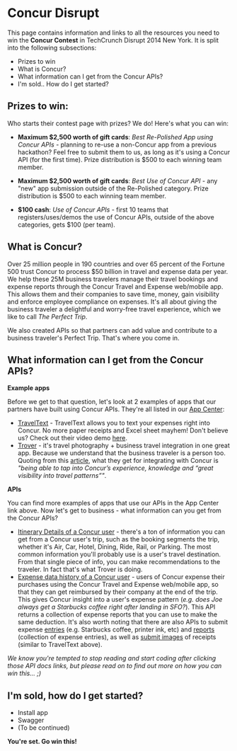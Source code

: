 
Concur Disrupt
=========

This page contains information and links to all the resources you need to win the **Concur Contest** in TechCrunch Disrupt 2014 New York.  It is split into the following subsections:

  - Prizes to win
  - What is Concur?
  - What information can I get from the Concur APIs?
  - I'm sold.. How do I get started? 

Prizes to win:
----

Who starts their contest page with prizes? We do!  Here's what you can win:

  - **Maximum $2,500 worth of gift cards**: *Best Re-Polished App using Concur APIs* - planning to re-use a non-Concur app from a previous hackathon?  Feel free to submit them to us, as long as it's using a Concur API (for the first time). Prize distribution is $500 to each winning team member.
    
  - **Maximum $2,500 worth of gift cards**: *Best Use of Concur API* - any "new" app submission outside of the Re-Polished category.  Prize distribution is $500 to each winning team member.
    
  - **$100 cash**: *Use of Concur APIs* - first 10 teams that registers/uses/demos the use of Concur APIs, outside of the above categories, gets $100 (per team).
    

What is Concur?
-----------

Over 25 million people in 190 countries and over 65 percent of the Fortune 500 trust Concur to process $50 billion in travel and expense data per year.  We help these 25M business travelers manage their travel bookings and expense reports through the Concur Travel and Expense web/mobile app.  This allows them and their companies to save time, money, gain visibility and enforce employee compliance on expenses.  It's all about giving the business traveler a delightful and worry-free travel experience, which we like to call *The Perfect Trip*.

We also created APIs so that partners can add value and contribute to a business traveler's Perfect Trip.  That's where you come in.

What information can I get from the Concur APIs?
--------------

**Example apps**

Before we get to that question, let's look at 2 examples of apps that our partners have built using Concur APIs.  They're all listed in our [App Center](https://www.concur.com/en-us/app-center):

- [TravelText](https://www.concur.com/en-us/partners/transaction-capture/traveltext) - TravelText allows you to text your expenses right into Concur. No more paper receipts and Excel sheet mayhem!  Don't believe us?  Check out their video demo [here](https://www.youtube.com/watch?v=sxY_PO-QKZ0).
- [Trover](https://www.concur.com/en-us/app-center/listing/nDhf34TiiC9RCocFM2xViin5c/Trover) - it's travel photography + business travel integration in one great app. Because we understand that the business traveler is a person too. Quoting from this [article](http://skift.com/2013/07/25/travel-photography-app-trover-secures-2-5-million-in-funding-from-concur/#/0), what they get for integrating with Concur is *"being able to tap into Concur’s experience, knowledge and “great visibility into travel patterns”"*.

**APIs**

You can find more examples of apps that use our APIs in the App Center link above.  Now let's get to business - what information can you get from the Concur APIs?
- [Itinerary Details of a Concur user](https://developer.concur.com/api-documentation/web-services/itinerary/itinerary-resource/itinerary-resource-get#getitindetails) - there's a ton of information you can get from a Concur user's trip, such as the booking segments the trip, whether it's Air, Car, Hotel, Dining, Ride, Rail, or Parking.  The most common information you'll probably use is a user's travel destination.  From that single piece of info, you can make recommendations to the traveler.  In fact that's what Trover is doing.
- [Expense data history of a Concur user](https://developer.concur.com/api-documentation/web-services/expense-report/expense-report-resource/get-report-digests) - users of Concur expense their purchases using the Concur Travel and Expense web/mobile app, so that they can get reimbursed by their company at the end of the trip.  This gives Concur insight into a user's expense pattern (*e.g. does Joe always get a Starbucks coffee right after landing in SFO?*). This API returns a collection of expense reports that you can use to make the same deduction.  It's also worth noting that there are also APIs to submit expense [entries](https://www.concursolutions.com/api/docs/index.html#!/Entries/Post_content_user_post_2) (e.g. Starbucks coffee, printer ink, etc) and [reports](https://developer.concur.com/api-documentation/web-services/expense-report) (collection of expense entries), as well as [submit images](https://www.concursolutions.com/api/docs/index.html#!/ReceiptImages) of receipts (similar to TravelText above).

*We know you're tempted to stop reading and start coding after clicking those API docs links, but please read on to find out more on how you can win this... ;)*

I'm sold, how do I get started?
----

- Install app
- Swagger
- (To be continued)


**You're set.  Go win this!**



  
